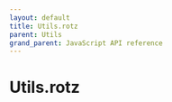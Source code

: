 ```yaml
---
layout: default
title: Utils.rotz
parent: Utils
grand_parent: JavaScript API reference
---
```


# Utils.rotz